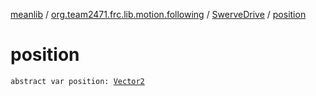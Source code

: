 [meanlib](../../index.md) / [org.team2471.frc.lib.motion.following](../index.md) / [SwerveDrive](index.md) / [position](./position.md)

# position

`abstract var position: `[`Vector2`](../../org.team2471.frc.lib.math/-vector2/index.md)